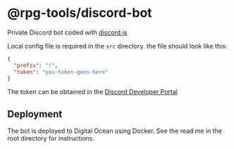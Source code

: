 # @rpg-tools/discord-bot

Private Discord bot coded with [discord.js](https://discord.js.org/#/)

Local config file is required in the `src` directory. the file should look like this:

```json
{
  "prefix": "!",
  "token": "you-token-goes-here"
}
```

The token can be obtained in the [Discord Developer Portal](https://discordapp.com/developers/)

## Deployment

The bot is deployed to Digital Ocean using Docker. See the read me in the root directory for instructions.
